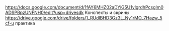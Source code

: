 https://docs.google.com/document/d/1fAY6MHZ02aDYiG5U1vlgrdhPcsgIm0ADSPBpzUNFNH0/edit?usp=drivesdk Конспекты и скрины
https://drive.google.com/drive/folders/1_RUdlBHD3Gz3L_Ny1rMO_7Hazw_5cf-u практика
